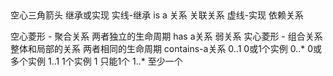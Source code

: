 ## 
空心三角箭头 继承或实现
实线-继承 is a 关系  关联关系
虚线-实现  依赖关系

空心菱形 - 聚合关系 两者独立的生命周期 has a关系 弱关系
实心菱形 - 组合关系 整体和局部的关系 两者相同的生命周期 contains-a关系 
0..1 0或1个实例
0..* 0或多个实例
1..1 1个实例
1     只能1个
1..*   至少一个
